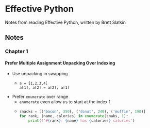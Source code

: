 # Effective Python
Notes from reading Effective Python, written by Brett Slatkin

## Notes

### Chapter 1
#### Prefer Multiple Assignment Unpacking Over Indexing
- Use unpacking in swapping
    - ```
      a = [1,2,3,4]
      a[1], a[2] = a[2], a[1]
      ```
- Prefer `enumerate` over range
   - `enumerate` even allow us to start at the index 1
  - ```python
    snacks = [('bacon', 350), ('donut', 240), ('muffin', 190)]
    for rank, (name, calories) in enumerate(snaks, 1):
        print(f'#{rank}: {name} has {calories} calories')
    ```